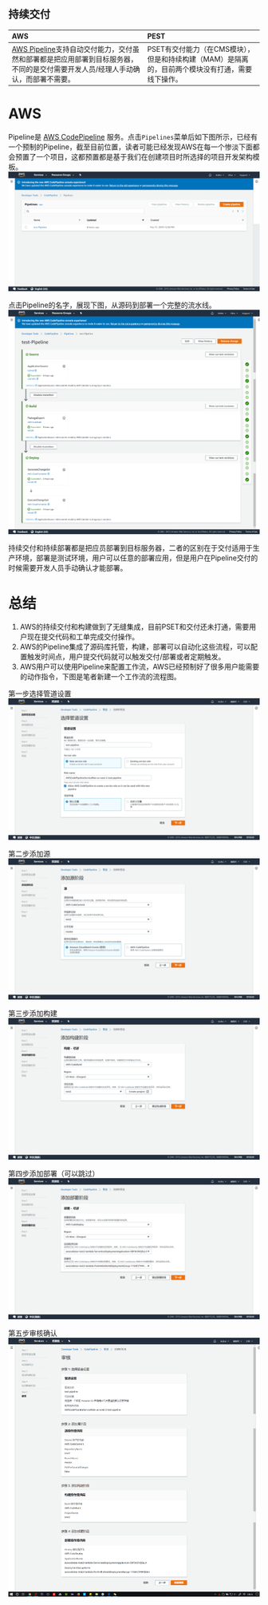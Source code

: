 
## 持续交付

| AWS | PEST |
| :--- | :--- |
| [AWS Pipeline](aws-pipeline.md)支持自动交付能力，交付虽然和部署都是把应用部署到目标服务器，不同的是交付需要开发人员/经理人手动确认，而部署不需要。 | PSET有交付能力（在CMS模块），但是和持续构建（MAM）是隔离的，目前两个模块没有打通，需要线下操作。 |

# AWS
Pipeline是 [AWS CodePipeline](chapter4.7.md) 服务。点击`Pipelines`菜单后如下图所示，已经有一个预制的Pipeline，截至目前位置，读者可能已经发现AWS在每一个惨淡下面都会预置了一个项目，这都预置都是基于我们在创建项目时所选择的项目开发架构模板。  
![pipeliine](/assets/2019-02-17_165947.png)

点击Pipeline的名字，展现下图，从源码到部署一个完整的流水线。  
![pipeline](/assets/2019-02-17_170651.png)

持续交付和持续部署都是把应员部署到目标服务器，二者的区别在于交付适用于生产环境，部署是测试环境，用户可以任意的部署应用，但是用户在Pipeline交付的时候需要开发人员手动确认才能部署。

# 总结

1. AWS的持续交付和构建做到了无缝集成，目前PSET和交付还未打通，需要用户现在提交代码和工单完成交付操作。
2. AWS的Pipeline集成了源码库托管，构建，部署可以自动化这些流程，可以配置触发时间点，用户提交代码就可以触发交付/部署或者定期触发。
3. AWS用户可以使用Pipeline来配置工作流，AWS已经预制好了很多用户能需要的动作指令，下图是笔者新建一个工作流的流程图。

第一步选择管道设置
![pipeline1](/assets/2019-02-21_193335.png)

第二步添加源
![pipeline2](/assets/2019-02-21_193453.png)

第三步添加构建
![pipeline3](/assets/2019-02-21_193548.png)

第四步添加部署（可以跳过）
![pipeline4](/assets/2019-02-21_193635.png)

第五步审核确认
![pipeline5](/assets/2019-02-21_193659.png)

